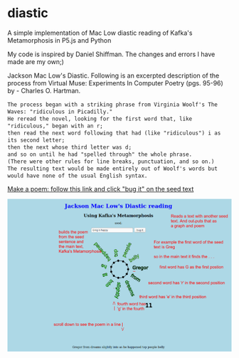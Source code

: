 # diastic
A simple implementation of Mac Low diastic reading of Kafka's Metamorphosis in P5.js and Python 

My code is inspired by Daniel Shiffman. The changes and errors I have made are my own;)

 Jackson Mac Low's Diastic. Following is an excerpted description of the process from Virtual Muse: Experiments In Computer Poetry (pgs. 95-96) by - Charles O. Hartman.

    The process began with a striking phrase from Virginia Woolf's The Waves: "ridiculous in Picadilly." 
    He reread the novel, looking for the first word that, like "ridiculous," began with an r; 
    then read the next word following that had (like "ridiculous") i as its second letter; 
    then the next whose third letter was d; 
    and so on until he had "spelled through" the whole phrase. 
    (There were other rules for line breaks, punctuation, and so on.) 
    The resulting text would be made entirely out of Woolf's words but would have none of the usual English syntax. 
 [Make a poem: follow this link and click "bug it" on the seed text](https://editor.p5js.org/greggelong/present/Hy8jQ_bTh)
 
![diastic explainer](diasticExplain.png)
